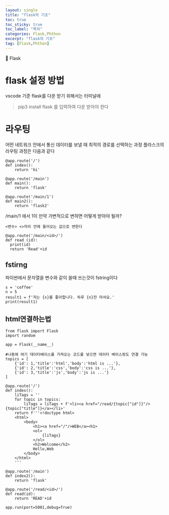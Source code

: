 ```yaml
---
layout: single
title: "flask의 기초"
toc: true
toc_sticky: true
toc_label: "목차"
categories: Flask,Phthon
excerpt: "flask의 기초"
tag: [Flask,Phthon]
---
```


📘 Flask


# flask 설정 방법
vscode 기준 flask를 다운 받기 위해서는 터미널에 

> pip3 install flask
를 입력하여 다운 받아야 한다


# 라우팅
어떤 네트워크 안에서 통신 데이터를 보낼 때 최적의 경로를 선택하는 과정
플라스크의 라우팅 과정은 다음과 같다

```
@app.route('/')
def index():
    return 'hi'
 
@app.route('/main')
def main():
    return 'flask'
    
@app.route('/main/1')
def main2():
    return 'flask2'      
```

/main/1  에서 1이 만약 가변적으로 변하면 어떻게 받아야 될까?
```
<변수> <>자리 안에 들어오는 값으로 변한다
```


```
@app.route('/main/<id>/')
def read (id):
  print(id)
  return 'Read'+id
```


## fstirng
파이썬에서 문자열을 변수와 같이 쓸때 쓰는것이 fstring이다


```
s = 'coffee'
n = 5
result1 = f'저는 {s}를 좋아합니다. 하루 {n}잔 마셔요.'
print(result1)
```

## html연결하는법


```
from flask import Flask
import random

app = Flask(__name__)

#나중에 여기 데이터베이스를 가져오는 코드를 넣으면 데이터 베이스랑도 연결 가능
topics = [
    {'id': 1,'title':'html','body':'html is ...'},
    {'id': 2,'title':'css','body':'css is ...'},
    {'id': 3,'title':'js','body':'js is ...'}
]

@app.route('/')
def index():
    liTags = ''
    for topic in topics:
        liTags = liTags + f'<li><a href="/read/{topic["id"]}"/>{topic["title"]}</a></li>'
    return f'''<!doctype html>
    <html>
        <body>
            <h1><a href="/"/>WEB</a><h1>
            <ol>
                {liTags}
            </ol>
            <h2>Welcome</h2>
            Hello,Web
        </body>
    </html>
    '''
 
@app.route('/main')
def index2():
    return 'flask'

@app.route('/read/<id>/')
def read(id):
    return 'READ'+id

app.run(port=5001,debug=True)
```


